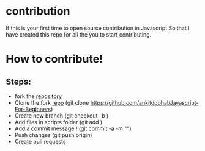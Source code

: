 # contribution
 If this is your first time to open source contribution in Javascript So that I have created this repo for all the you to start contributing.

# How to contribute!
 ## Steps:
   * fork the [repository](https://github.com/ankitdobhal/Javascript-For-Beginners)
   * Clone the fork [repo](https://github.com/ankitdobhal/Javascript-For-Beginners)
     (git clone https://github.com/ankitdobhal/Javascript-For-Beginners)
   * Create new branch 
      (git checkout -b <Your-Branch-Name>)
   * Add files in scripts folder
      (git add <your-contribution>)
   * Add a commit message !
      (git commit -a -m "<Added your message>")
   * Push changes
      (git push origin)
  * Create pull requests
